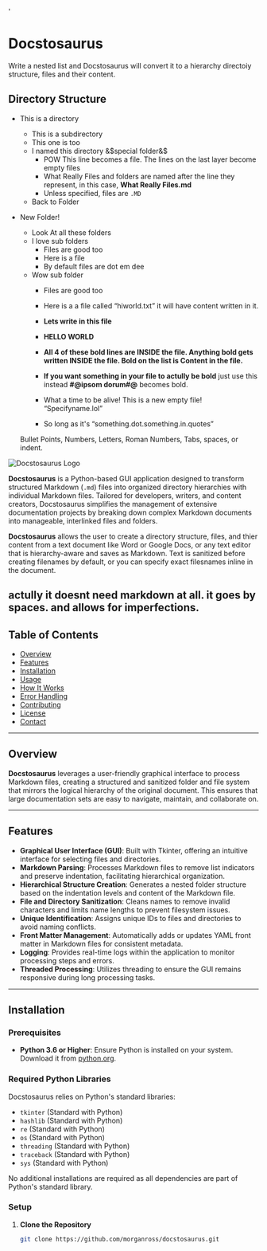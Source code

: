 '
# Docstosaurus

Write a nested list and Docstosaurus will convert it to a hierarchy directoiy structure, files and their content.

## Directory Structure

- This is a directory
  - This is a subdirectory
  - This one is too
  - I named this directory &$special folder&$
    - POW This line becomes a file. The lines on the last layer become empty files
    - What Really Files and folders are named after the line they represent, in this case, **What Really Files.md**
    - Unless specified, files are `.MD`
  - Back to Folder
- New Folder!
  - Look At all these folders
  - I love sub folders
    - Files are good too
    - Here is a file
    - By default files are dot em dee
  - Wow sub folder
    - Files are good too
    - Here is a a file called “hiworld.txt” it will have content written in it.
    - **Lets write in this file**
    - **HELLO WORLD**
    - **All 4 of these bold lines are INSIDE the file. Anything bold gets written INSIDE the file. Bold on the list is Content in the file.**
    - **If you want something in your file to actully be bold** just use this instead **#@ipsom dorum#@** becomes bold.

    - What a time to be alive! This is a new empty file! “Specifyname.lol”
    - So long as it's “something.dot.something.in.quotes”
  
  Bullet Points, Numbers, Letters, Roman Numbers, Tabs, spaces, or indent. 

	
![Docstosaurus Logo](https://github.com/morganross/docstosaurus/raw/main/logo.png)

**Docstosaurus** is a Python-based GUI application designed to transform structured Markdown (`.md`) files into organized directory hierarchies with individual Markdown files. Tailored for developers, writers, and content creators, Docstosaurus simplifies the management of extensive documentation projects by breaking down complex Markdown documents into manageable, interlinked files and folders.

**Docstosaurus** allows the user to create a directory structure, files, and thier content from a text document like Word or Google Docs, or any text editor that is hierarchy-aware and saves as Markdown.
Text is sanitized before creating filenames by default, or you can specify exact filesnames inline in the document.

actully it doesnt need markdown at all. it goes by spaces. and allows for imperfections. 
---

## Table of Contents

- [Overview](#overview)
- [Features](#features)
- [Installation](#installation)
- [Usage](#usage)
- [How It Works](#how-it-works)
- [Error Handling](#error-handling)
- [Contributing](#contributing)
- [License](#license)
- [Contact](#contact)

---

## Overview

**Docstosaurus** leverages a user-friendly graphical interface to process Markdown files, creating a structured and sanitized folder and file system that mirrors the logical hierarchy of the original document. This ensures that large documentation sets are easy to navigate, maintain, and collaborate on.

---

## Features

- **Graphical User Interface (GUI)**: Built with Tkinter, offering an intuitive interface for selecting files and directories.
- **Markdown Parsing**: Processes Markdown files to remove list indicators and preserve indentation, facilitating hierarchical organization.
- **Hierarchical Structure Creation**: Generates a nested folder structure based on the indentation levels and content of the Markdown file.
- **File and Directory Sanitization**: Cleans names to remove invalid characters and limits name lengths to prevent filesystem issues.
- **Unique Identification**: Assigns unique IDs to files and directories to avoid naming conflicts.
- **Front Matter Management**: Automatically adds or updates YAML front matter in Markdown files for consistent metadata.
- **Logging**: Provides real-time logs within the application to monitor processing steps and errors.
- **Threaded Processing**: Utilizes threading to ensure the GUI remains responsive during long processing tasks.

---

## Installation

### Prerequisites

- **Python 3.6 or Higher**: Ensure Python is installed on your system. Download it from [python.org](https://www.python.org/downloads/).

### Required Python Libraries

Docstosaurus relies on Python's standard libraries:

- `tkinter` (Standard with Python)
- `hashlib` (Standard with Python)
- `re` (Standard with Python)
- `os` (Standard with Python)
- `threading` (Standard with Python)
- `traceback` (Standard with Python)
- `sys` (Standard with Python)

No additional installations are required as all dependencies are part of Python's standard library.

### Setup

1. **Clone the Repository**

   ```bash
   git clone https://github.com/morganross/docstosaurus.git
